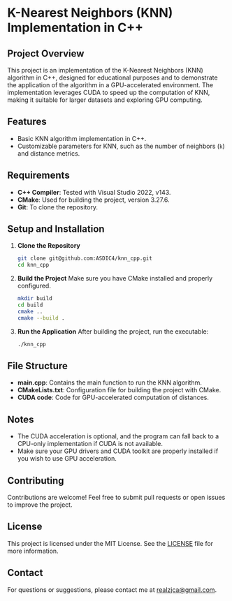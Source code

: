 # K-Nearest Neighbors (KNN) Implementation in C++

## Project Overview
This project is an implementation of the K-Nearest Neighbors (KNN) algorithm in C++, designed for educational purposes and to demonstrate the application of the algorithm in a GPU-accelerated environment. The implementation leverages CUDA to speed up the computation of KNN, making it suitable for larger datasets and exploring GPU computing.

## Features
- Basic KNN algorithm implementation in C++.
- Customizable parameters for KNN, such as the number of neighbors (`k`) and distance metrics.

## Requirements
- **C++ Compiler**: Tested with Visual Studio 2022, v143.
- **CMake**: Used for building the project, version 3.27.6.
- **Git**: To clone the repository.

## Setup and Installation
1. **Clone the Repository**
   ```sh
   git clone git@github.com:ASDIC4/knn_cpp.git
   cd knn_cpp
   ```

2. **Build the Project**
   Make sure you have CMake installed and properly configured.
   ```sh
   mkdir build
   cd build
   cmake ..
   cmake --build .
   ```

3. **Run the Application**
   After building the project, run the executable:
   ```sh
   ./knn_cpp
   ```



## File Structure
- **main.cpp**: Contains the main function to run the KNN algorithm.
- **CMakeLists.txt**: Configuration file for building the project with CMake.
- **CUDA code**: Code for GPU-accelerated computation of distances.

## Notes
- The CUDA acceleration is optional, and the program can fall back to a CPU-only implementation if CUDA is not available.
- Make sure your GPU drivers and CUDA toolkit are properly installed if you wish to use GPU acceleration.

## Contributing
Contributions are welcome! Feel free to submit pull requests or open issues to improve the project.

## License
This project is licensed under the MIT License. See the [LICENSE](LICENSE) file for more information.

## Contact
For questions or suggestions, please contact me at [realzjca@gmail.com](mailto:realzjca@gmail.com).
